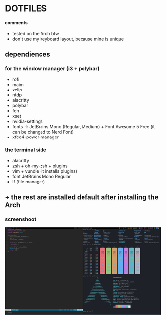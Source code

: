 # DOTFILES
#### comments
+ tested on the Arch btw
+ don't use my keyboard layout, because mine is unique
## dependiences
### for the window manager (i3 + polybar)
+ rofi
+ maim
+ xclip
+ ntdp
+ alacritty
+ polybar
+ feh
+ xset
+ nvidia-settings
+ fonts -> JetBrains Mono (Regular, Medium) + Font Awesome 5 Free (it can be changed to Nerd Font)
+ xfce4-power-manager
### the terminal side
+ alacritty
+ zsh + oh-my-zsh + plugins
+ vim + vundle (it installs plugins)
+ font JetBrains Mono Regular
+ lf (file manager)
## + the rest are installed default after installing the Arch
### screenshoot
![photo.png](photo.png)
